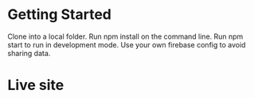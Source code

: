 # Getting Started

Clone into a local folder.
Run npm install on the command line.
Run npm start to run in development mode.
Use your own firebase config to avoid sharing data.

# Live site